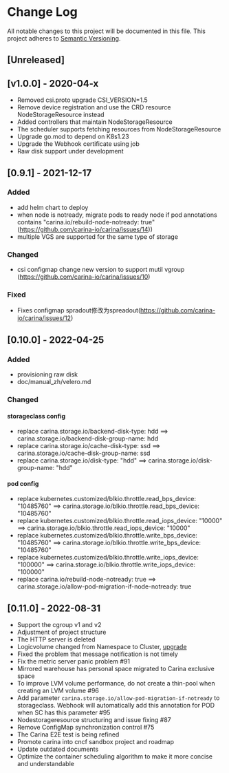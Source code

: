 # Change Log

All notable changes to this project will be documented in this file.
This project adheres to [Semantic Versioning](https://www.opencarina.io).

## [Unreleased]

## [v1.0.0] - 2020-04-x

- Removed csi.proto upgrade CSI_VERSION=1.5
- Remove device registration and use the CRD resource NodeStorageResource instead
- Added controllers that maintain NodeStorageResource
- The scheduler supports fetching resources from NodeStorageResource
- Upgrade go.mod to depend on K8s1.23
- Upgrade the Webhook certificate using job
- Raw disk support under development

## [0.9.1] - 2021-12-17

### Added

- add helm chart to deploy
- when node is notready, migrate pods to ready node if pod annotations contains "carina.io/rebuild-node-notready: true" (<https://github.com/carina-io/carina/issues/14>))
- multiple VGS are supported for the same type of storage


### Changed

- csi configmap change new version to support mutil vgroup (https://github.com/carina-io/carina/issues/10)

### Fixed

- Fixes configmap  spradout修改为spreadout(<https://github.com/carina-io/carina/issues/12>)



## [0.10.0] - 2022-04-25

### Added

- provisioning raw disk
- doc/manual_zh/velero.md


### Changed

#### storageclass config
- replace carina.storage.io/backend-disk-type: hdd   ==> carina.storage.io/backend-disk-group-name: hdd
- replace carina.storage.io/cache-disk-type: ssd     ==> carina.storage.io/cache-disk-group-name: ssd
- replace carina.storage.io/disk-type: "hdd"         ==> carina.storage.io/disk-group-name: "hdd"

#### pod config

- replace kubernetes.customized/blkio.throttle.read_bps_device: "10485760"  ==> carina.storage.io/blkio.throttle.read_bps_device: "10485760"
- replace kubernetes.customized/blkio.throttle.read_iops_device: "10000"    ==> carina.storage.io/blkio.throttle.read_iops_device: "10000"
- replace kubernetes.customized/blkio.throttle.write_bps_device: "10485760" ==> carina.storage.io/blkio.throttle.write_bps_device: "10485760"
- replace kubernetes.customized/blkio.throttle.write_iops_device: "100000"  ==> carina.storage.io/blkio.throttle.write_iops_device: "100000"
- replace carina.io/rebuild-node-notready: true                             ==>  carina.storage.io/allow-pod-migration-if-node-notready: true

## [0.11.0] - 2022-08-31

- Support the cgroup v1 and v2
- Adjustment of project structure
- The HTTP server is deleted
- Logicvolume changed from Namespace to Cluster, [upgrade](docs/manual_zh/install-v0.11.0.md)
- Fixed the problem that message notification is not timely
- Fix the metric server panic problem #91
- Mirrored warehouse has personal space migrated to Carina exclusive space
- To improve LVM volume performance, do not create a thin-pool when creating an LVM volume #96
- Add parameter `carina.storage.io/allow-pod-migration-if-notready` to storageclass. Webhook will automatically add 
this annotation for POD when SC has this parameter #95
- Nodestorageresource structuring and issue fixing #87
- Remove ConfigMap synchronization control #75
- The Carina E2E test is being refined
- Promote carina into cncf sandbox project and roadmap
- Update outdated documents
- Optimize the container scheduling algorithm to make it more concise and understandable